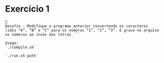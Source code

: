 # Exercício 1

```Faça um programa que pergunte uma série de nomes para o usuário e conforme o usuário vai digitando os nomes e teclando enter o programa vai gravando estes nomes no arquivo C:/texto.txt. O sistema vai pedir para o usuário digitar os nomes até que ele digite um nome igual a “sair”.
􏰀
Desafio : Modifique o programa anterior convertendo os caracteres lidos “A”, “B” e “C” para os números “1”, “2”, “3”. E grave no arquivo os números ao invés das letras.```

Usage:
`./compile.sh`

`./run.sh path`